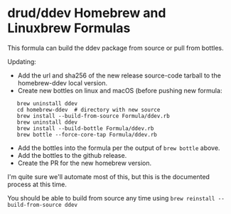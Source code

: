 # drud/ddev Homebrew and Linuxbrew Formulas

This formula can build the ddev package from source or pull from bottles.

Updating:

* Add the url and sha256 of the new release source-code tarball to the homebrew-ddev local version.
* Create new bottles on linux and macOS (before pushing new formula:
```
   brew uninstall ddev
   cd homebrew-ddev  # directory with new source
   brew install --build-from-source Formula/ddev.rb
   brew uninstall ddev
   brew install --build-bottle Formula/ddev.rb
   brew bottle --force-core-tap Formula/ddev.rb
```
* Add the bottles into the formula per the output of `brew bottle` above. 
* Add the bottles to the github release.
* Create the PR for the new homebrew version.

I'm quite sure we'll automate most of this, but this is the documented process at this time.

You should be able to build from source any time using `brew reinstall --build-from-source ddev`
